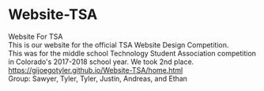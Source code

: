 # Website-TSA
Website For TSA                                                                                                                           
This is our website for the official TSA Website Design Competition.      
This was for the middle school Technology Student Association competition in Colorado's 2017-2018 school year. We took 2nd place.
https://gijoegotyler.github.io/Website-TSA/home.html                                                                                       
Group: Sawyer, Tyler, Tyler, Justin, Andreas, and Ethan
